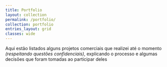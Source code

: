 ```yaml
---
title: Portfolio
layout: collection
permalink: /portfolio/
collection: portfolio
entries_layout: grid
classes: wide
---
```

Aqui estão listados alguns projetos comerciais que realizei até o momento *(respeitando questões confidenciais)*, explicando o processo e algumas decisões que foram tomadas ao participar deles
